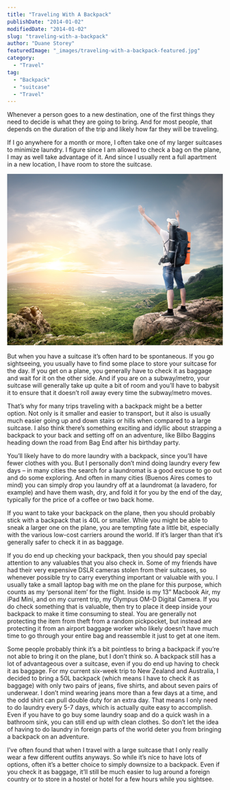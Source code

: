 ```yaml
---
title: "Traveling With A Backpack"
publishDate: "2014-01-02"
modifiedDate: "2014-01-02"
slug: "traveling-with-a-backpack"
author: "Duane Storey"
featuredImage: "_images/traveling-with-a-backpack-featured.jpg"
category:
  - "Travel"
tag:
  - "Backpack"
  - "suitcase"
  - "Travel"
---
```


Whenever a person goes to a new destination, one of the first things they need to decide is what they are going to bring. And for most people, that depends on the duration of the trip and likely how far they will be traveling.

If I go anywhere for a month or more, I often take one of my larger suitcases to minimize laundry. I figure since I am allowed to check a bag on the plane, I may as well take advantage of it. And since I usually rent a full apartment in a new location, I have room to store the suitcase.

![Traveling With A Backpack](_images/traveling-with-a-backpack-1.jpg)

But when you have a suitcase it’s often hard to be spontaneous. If you go sightseeing, you usually have to find some place to store your suitcase for the day. If you get on a plane, you generally have to check it as baggage and wait for it on the other side. And if you are on a subway/metro, your suitcase will generally take up quite a bit of room and you’ll have to babysit it to ensure that it doesn’t roll away every time the subway/metro moves.

That’s why for many trips traveling with a backpack might be a better option. Not only is it smaller and easier to transport, but it also is usually much easier going up and down stairs or hills when compared to a large suitcase. I also think there’s something exciting and idyllic about strapping a backpack to your back and setting off on an adventure, like Bilbo Baggins heading down the road from Bag End after his birthday party.

You’ll likely have to do more laundry with a backpack, since you’ll have fewer clothes with you. But I personally don’t mind doing laundry every few days – in many cities the search for a laundromat is a good excuse to go out and do some exploring. And often in many cities (Buenos Aires comes to mind) you can simply drop you laundry off at a laundromat (a lavadero, for example) and have them wash, dry, and fold it for you by the end of the day, typically for the price of a coffee or two back home.

If you want to take your backpack on the plane, then you should probably stick with a backpack that is 40L or smaller. While you might be able to sneak a larger one on the plane, you are tempting fate a little bit, especially with the various low-cost carriers around the world. If it’s larger than that it’s generally safer to check it in as baggage.

If you do end up checking your backpack, then you should pay special attention to any valuables that you also check in. Some of my friends have had their very expensive DSLR cameras stolen from their suitcases, so whenever possible try to carry everything important or valuable with you. I usually take a small laptop bag with me on the plane for this purpose, which counts as my ‘personal item’ for the flight. Inside is my 13” Macbook Air, my iPad Mini, and on my current trip, my Olympus OM-D Digital Camera. If you do check something that is valuable, then try to place it deep inside your backpack to make it time consuming to steal. You are generally not protecting the item from theft from a random pickpocket, but instead are protecting it from an airport baggage worker who likely doesn’t have much time to go through your entire bag and reassemble it just to get at one item.

Some people probably think it’s a bit pointless to bring a backpack if you’re not able to bring it on the plane, but I don’t think so. A backpack still has a lot of advantageous over a suitcase, even if you do end up having to check it as baggage. For my current six-week trip to New Zealand and Australia, I decided to bring a 50L backpack (which means I have to check it as baggage) with only two pairs of jeans, five shirts, and about seven pairs of underwear. I don’t mind wearing jeans more than a few days at a time, and the odd shirt can pull double duty for an extra day. That means I only need to do laundry every 5-7 days, which is actually quite easy to accomplish. Even if you have to go buy some laundry soap and do a quick wash in a bathroom sink, you can still end up with clean clothes. So don’t let the idea of having to do laundry in foreign parts of the world deter you from bringing a backpack on an adventure.

I’ve often found that when I travel with a large suitcase that I only really wear a few different outfits anyways. So while it’s nice to have lots of options, often it’s a better choice to simply downsize to a backpack. Even if you check it as baggage, it’ll still be much easier to lug around a foreign country or to store in a hostel or hotel for a few hours while you sightsee.